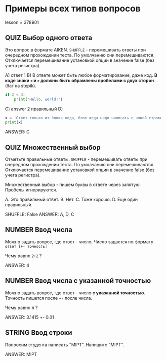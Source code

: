 # Примеры всех типов вопросов

lesson = 378901

## QUIZ Выбор одного ответа

Это вопрос в формате AIKEN. `SHUFFLE` - перемешивать ответы при очередном прохождении теста. По умолчанию они перемешиваются. Отключается перемешивание установкой опции в значение false (без учета регистра).

A) ответ 1
B) В ответе может быть любое форматирование, даже код. **В коде знаки `<` и `>` должны быть обрамлены пробелами с двух сторон** (баг на stepik).
```python
if 2 < 3:
    print('Hello, world!')
```

C) answer 2 правильный
D) 
```python
x = 'Ответ только из блока кода, блок кода надо написать с новой строки'
print(x)
``` 

ANSWER: C

## QUIZ Множественный выбор

Отметьте правильные ответы. `SHUFFLE` - перемешивать ответы при очередном прохождении теста. По умолчанию они перемешиваются. Отключается перемешивание установкой опции в значение false (без учета регистра).

Множественный выбор - пишем буквы в ответе через запятую. Пробелы игнорируются.

A. Это правильный ответ.
B. Нет.
C. Тоже хорошо.
D. Еще один правильный.

SHUFFLE: False
ANSWER: A, D, C

## NUMBER Ввод числа

Можно задать вопрос, где ответ - число. Число задается по формату `ответ [+- точность]`

Чему равно `2+2` ?

ANSWER: 4

## NUMBER Ввод числа с указанной точностью

Можно задать вопрос, где ответ - число **с указанной точностью**. Точность пишется после `+-` после числа.

Чему равно $\pi$ ?

ANSWER: 3.1415 +- 0.01

## STRING Ввод строки

Попросим студента написать "MIPT". Напишите "MIPT".

ANSWER: MIPT
